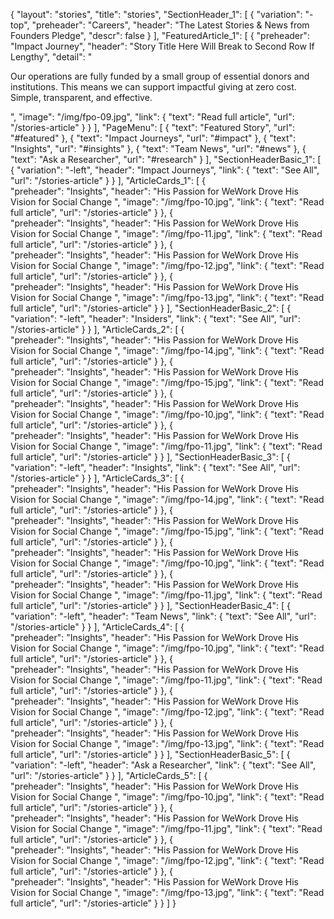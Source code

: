 {
   "layout": "stories",
   "title": "stories",
   "SectionHeader_1": [
      {
        "variation": "-top",
        "preheader": "Careers",
        "header": "The Latest Stories & News from Founders Pledge",
        "descr": false
      }
   ],
   "FeaturedArticle_1": [ 
      {
         "preheader": "Impact Journey",
         "header": "Story Title Here Will Break to Second Row If Lengthy",
         "detail": "<p>Our operations are fully funded by a small group of essential donors and institutions. This means we can support impactful giving at zero cost. Simple, transparent, and effective.</p>",
         "image": "/img/fpo-09.jpg",
         "link": {
            "text": "Read full article",
            "url": "/stories-article"
         }
      }
   ],
   "PageMenu": [
      {
        "text": "Featured Story",
        "url": "#featured"
      },
      {
        "text": "Impact Journeys",
        "url": "#impact"
      },
      {
        "text": "Insights",
        "url": "#insights"
      },
      {
        "text": "Team News",
        "url": "#news"
      },
      {
         "text": "Ask a Researcher",
         "url": "#research"
      }
   ],
   "SectionHeaderBasic_1": [
      {
        "variation": "-left",
        "header": "Impact Journeys",
        "link": {
          "text": "See All",
          "url": "/stories-article"
        }
      }
   ],
   "ArticleCards_1": [
        {  
            "preheader": "Insights",
            "header": "His Passion for WeWork Drove His Vision for Social Change ",
            "image": "/img/fpo-10.jpg",
            "link": {
                "text": "Read full article",
                "url": "/stories-article"
            }
        },
        {  
            "preheader": "Insights",
            "header": "His Passion for WeWork Drove His Vision for Social Change ",
            "image": "/img/fpo-11.jpg",
            "link": {
                "text": "Read full article",
                "url": "/stories-article"
            }
        },
        {  
            "preheader": "Insights",
            "header": "His Passion for WeWork Drove His Vision for Social Change ",
            "image": "/img/fpo-12.jpg",
            "link": {
                "text": "Read full article",
                "url": "/stories-article"
            }
        },
        {  
            "preheader": "Insights",
            "header": "His Passion for WeWork Drove His Vision for Social Change ",
            "image": "/img/fpo-13.jpg",
            "link": {
                "text": "Read full article",
                "url": "/stories-article"
            }
        }
   ],
   "SectionHeaderBasic_2": [
      {
        "variation": "-left",
        "header": "Insiders",
        "link": {
          "text": "See All",
          "url": "/stories-article"
        }
      }
   ],
   "ArticleCards_2": [
      {  
          "preheader": "Insights",
          "header": "His Passion for WeWork Drove His Vision for Social Change ",
          "image": "/img/fpo-14.jpg",
          "link": {
              "text": "Read full article",
              "url": "/stories-article"
          }
      },
      {  
          "preheader": "Insights",
          "header": "His Passion for WeWork Drove His Vision for Social Change ",
          "image": "/img/fpo-15.jpg",
          "link": {
              "text": "Read full article",
              "url": "/stories-article"
          }
      },
      {  
         "preheader": "Insights",
         "header": "His Passion for WeWork Drove His Vision for Social Change ",
         "image": "/img/fpo-10.jpg",
         "link": {
             "text": "Read full article",
             "url": "/stories-article"
         }
     },
     {  
         "preheader": "Insights",
         "header": "His Passion for WeWork Drove His Vision for Social Change ",
         "image": "/img/fpo-11.jpg",
         "link": {
             "text": "Read full article",
             "url": "/stories-article"
         }
     }
   ],
   "SectionHeaderBasic_3": [
      {
        "variation": "-left",
        "header": "Insights",
        "link": {
          "text": "See All",
          "url": "/stories-article"
        }
      }
   ],
   "ArticleCards_3": [
      {  
          "preheader": "Insights",
          "header": "His Passion for WeWork Drove His Vision for Social Change ",
          "image": "/img/fpo-14.jpg",
          "link": {
              "text": "Read full article",
              "url": "/stories-article"
          }
      },
      {  
          "preheader": "Insights",
          "header": "His Passion for WeWork Drove His Vision for Social Change ",
          "image": "/img/fpo-15.jpg",
          "link": {
              "text": "Read full article",
              "url": "/stories-article"
          }
      },
      {  
         "preheader": "Insights",
         "header": "His Passion for WeWork Drove His Vision for Social Change ",
         "image": "/img/fpo-10.jpg",
         "link": {
             "text": "Read full article",
             "url": "/stories-article"
         }
     },
     {  
         "preheader": "Insights",
         "header": "His Passion for WeWork Drove His Vision for Social Change ",
         "image": "/img/fpo-11.jpg",
         "link": {
             "text": "Read full article",
             "url": "/stories-article"
         }
     }
   ],
   "SectionHeaderBasic_4": [
      {
        "variation": "-left",
        "header": "Team News",
        "link": {
          "text": "See All",
          "url": "/stories-article"
        }
      }
   ],
   "ArticleCards_4": [
        {  
            "preheader": "Insights",
            "header": "His Passion for WeWork Drove His Vision for Social Change ",
            "image": "/img/fpo-10.jpg",
            "link": {
                "text": "Read full article",
                "url": "/stories-article"
            }
        },
        {  
            "preheader": "Insights",
            "header": "His Passion for WeWork Drove His Vision for Social Change ",
            "image": "/img/fpo-11.jpg",
            "link": {
                "text": "Read full article",
                "url": "/stories-article"
            }
        },
        {  
            "preheader": "Insights",
            "header": "His Passion for WeWork Drove His Vision for Social Change ",
            "image": "/img/fpo-12.jpg",
            "link": {
                "text": "Read full article",
                "url": "/stories-article"
            }
        },
        {  
            "preheader": "Insights",
            "header": "His Passion for WeWork Drove His Vision for Social Change ",
            "image": "/img/fpo-13.jpg",
            "link": {
                "text": "Read full article",
                "url": "/stories-article"
            }
        }
   ],
   "SectionHeaderBasic_5": [
      {
        "variation": "-left",
        "header": "Ask a Researcher",
        "link": {
          "text": "See All",
          "url": "/stories-article"
        }
      }
   ],
   "ArticleCards_5": [
               {  
            "preheader": "Insights",
            "header": "His Passion for WeWork Drove His Vision for Social Change ",
            "image": "/img/fpo-10.jpg",
            "link": {
                "text": "Read full article",
                "url": "/stories-article"
            }
        },
        {  
            "preheader": "Insights",
            "header": "His Passion for WeWork Drove His Vision for Social Change ",
            "image": "/img/fpo-11.jpg",
            "link": {
                "text": "Read full article",
                "url": "/stories-article"
            }
        },
        {  
            "preheader": "Insights",
            "header": "His Passion for WeWork Drove His Vision for Social Change ",
            "image": "/img/fpo-12.jpg",
            "link": {
                "text": "Read full article",
                "url": "/stories-article"
            }
        },
        {  
            "preheader": "Insights",
            "header": "His Passion for WeWork Drove His Vision for Social Change ",
            "image": "/img/fpo-13.jpg",
            "link": {
                "text": "Read full article",
                "url": "/stories-article"
            }
        }
   ]
}




